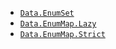 * [`Data.EnumSet`](http://hackage.haskell.org/packages/archive/enummapset-th/latest/doc/html/Data-EnumSet.html)
* [`Data.EnumMap.Lazy`](http://hackage.haskell.org/packages/archive/enummapset-th/latest/doc/html/Data-EnumMap-Lazy.html)
* [`Data.EnumMap.Strict`](http://hackage.haskell.org/packages/archive/enummapset-th/latest/doc/html/Data-EnumMap-Strict.html)

